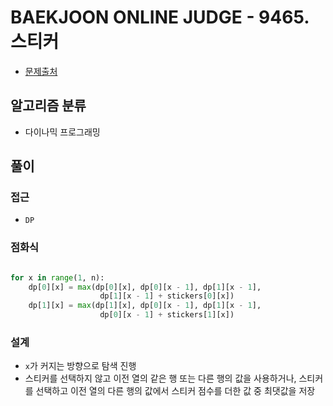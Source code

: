 # BAEKJOON ONLINE JUDGE - 9465. 스티커

- [문제출처](https://www.acmicpc.net/problem/9465 '9465. 스티커')

## 알고리즘 분류

- 다이나믹 프로그래밍

## 풀이

### 접근

- `DP`

### 점화식

```python

for x in range(1, n):
    dp[0][x] = max(dp[0][x], dp[0][x - 1], dp[1][x - 1],
                    dp[1][x - 1] + stickers[0][x])
    dp[1][x] = max(dp[1][x], dp[0][x - 1], dp[1][x - 1],
                    dp[0][x - 1] + stickers[1][x])

```

### 설계

- `x`가 커지는 방향으로 탐색 진행
- 스티커를 선택하지 않고 이전 열의 같은 행 또는 다른 행의 값을 사용하거나, 스티커를 선택하고 이전 열의 다른 행의 값에서 스티커 점수를 더한 값 중 최댓값을 저장
